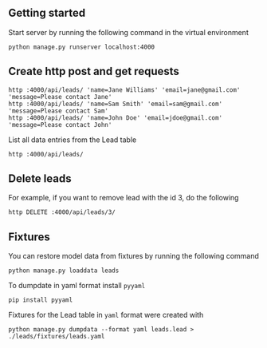 ## Getting started

Start server by running the following command in the virtual environment

```shell
python manage.py runserver localhost:4000
```

## Create http post and get requests

```shell
http :4000/api/leads/ 'name=Jane Williams' 'email=jane@gmail.com' 'message=Please contact Jane'
http :4000/api/leads/ 'name=Sam Smith' 'email=sam@gmail.com' 'message=Please contact Sam'
http :4000/api/leads/ 'name=John Doe' 'email=jdoe@gmail.com' 'message=Please contact John'
```

List all data entries from the Lead table

```shell
http :4000/api/leads/
```

## Delete leads

For example, if you want to remove lead with the id 3, do the following

```shell
http DELETE :4000/api/leads/3/
```

## Fixtures

You can restore model data from fixtures by running the following command

```shell
python manage.py loaddata leads
```

To dumpdate in yaml format install `pyyaml`

```shell
pip install pyyaml
```

Fixtures for the Lead table in `yaml` format were created with

```shell
python manage.py dumpdata --format yaml leads.lead > ./leads/fixtures/leads.yaml
```
